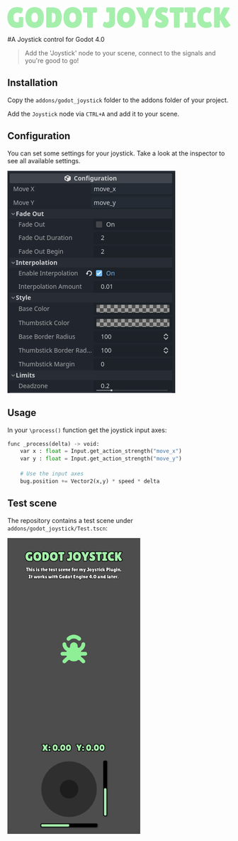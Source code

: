 <p align="center">
	<img src="./addons/godot_joystick/media/logo.png"/>
</p>

#A Joystick control for Godot 4.0

> Add the 'Joystick' node to your scene, connect to the signals and you're good to go!

## Installation

Copy the `addons/godot_joystick` folder to the addons folder of your project.

Add the `Joystick` node via `CTRL+A` and add it to your scene.

## Configuration

You can set some settings for your joystick. Take a look at the inspector to see all available settings.

![](./addons/godot_joystick/media/inspector.png)

## Usage

In your `\process()` function get the joystick input axes:

```python
func _process(delta) -> void:
	var x : float = Input.get_action_strength("move_x")
	var y : float = Input.get_action_strength("move_y")

	# Use the input axes
	bug.position += Vector2(x,y) * speed * delta
```

## Test scene

The repository contains a test scene under `addons/godot_joystick/Test.tscn`:

<img src="addons/godot_joystick/media/showcase.png" width="300">
